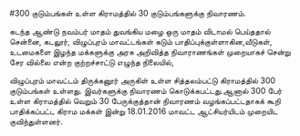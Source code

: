 #300 குடும்பங்கள் உள்ள கிராமத்தில் 30 குடும்பங்களுக்கு நிவாரணம்.

கடந்த ஆண்டு நவம்பர் மாதம் துவங்கிய மழை ஒரு மாதம் விடாமல் பெய்ததால் சென்னை, கடலூர், விழுப்புரம் மாவட்டங்கள் கடும் பாதிப்புக்குள்ளாகின,வீடுகள், உடமைகளை இழந்த மக்களுக்கு அரசு அறிவித்த நிவாராணங்கள் முறையாகச் சென்று சேர வில்லை என்ற குற்றச்சாட்டு  எழுந்த நிலையில்,

விழுப்புரம் மாவட்டம் திருக்கனூர் அருகிள் உள்ள சித்தலம்பட்டு கிராமத்தில் 300 குடும்பங்கள் உள்ளது. இவர்களுக்கு நிவாரணம் கொடுக்கபட்டது.ஆனால் 300 பேர் உள்ள கிராமத்தில் வெறும் 30 பேருக்குத்தான் நிவாரணம் வழங்கப்பட்டதாகக் கூறி பாதிக்கப்பட்ட கிராம மக்கள் இன்று 18.01.2016 மாவட்ட ஆட்சியர்யிடம் முறையிட குவிந்துள்ளனர்.
